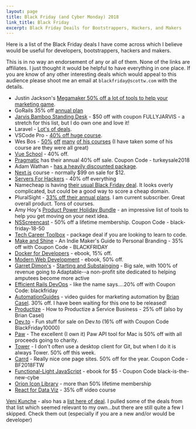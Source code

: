 ```yaml
---
layout: page
title: Black Friday (and Cyber Monday) 2018
link_title: Black Friday
excerpt: Black Friday Deails for Bootstrappers, Hackers, and Makers
---
```


Here is a list of the Black Friday deals I have come across which I believe would be useful for developers, bootstrappers, hackers and makers.

This is in no way an endorsement of any or all of them. None of the links are affiliates. I just thought it would be helpful to have everything in one place. If you are know of any other interesting deals which would appeal to this audience please shoot me an email at `blackfriday@scottw.com` with the details.

* Justin Jackson's [Megamaker 50% off a lot of tools to help your marketing game](https://megamaker.co/blackfriday/).
* GoRails 35% off [annual plan](https://gorails.com/pricing)
* [Jarvis Bamboo Standing Desk](https://www.fully.com/standing-desks/jarvis/jarvis-adjustable-height-desk-bamboo.html) - $50 off with coupon FULLYJARVIS - a stretch for this list, but I do own one and love it!
* Laravel - [Lot's of deals](https://laravel-news.com/the-hottest-black-friday-deals).
* VSCode Pro - [40% off huge course](https://vscode.pro).
* Wes Bos - [50%](https://reactforbeginners.com) [off](https://learnnode.com) [many](https://es6.io/) [of his courses](https://advancedreact.com/) (I have taken some of his course are they were all great)
* [Vue School](https://vueschool.io) - 40% off.
* [Pragmatic](https://pragprog.com/) has their annual 40% off sale. Coupon Code - turkeysale2018
* Adam Wathan - [has a heavily discounted package](https://gumroad.com/l/PAVD/blackfriday2018).
* [Next.js](https://next.training.leftlogic.com/?coupon=CYBER_WEEKEND) course - normally $99 on sale for $12.
* [Servers For Hackers](https://serversforhackers.com/holidays) - 40% off everything
* Namecheap is having [their usual Black Friday deal](https://www.namecheap.com/domain-web-hosting-ssl-deals/black-friday/). It looks overly complicated, but could be a good way to score a cheap domain.
* PluralSight - [33% off their annual plans](https://learn.pluralsight.com/offers/2018/black-friday?growid=BFGB). I am current subscriber. Great overall product. Tons of courses.
* Amy Hoy's [Product Power Holiday Bundle](https://stackingthebricks.com/sale/) - an impressive list of tools to help you get moving on your next idea.
* [NSScreencast](https://nsscreencast.com/episodes) - 50% off a lifetime membership. Coupon Code - black-friday-18-50
* [Tech Career Toolbox](https://learntocodewith.me/blackfriday2018) - package deal if you are looking to learn to code.
* [Make and Shine](https://makeandshine.com) - An Indie Maker's Guide to Personal Branding - 35% off with Coupon Code - BLACKFRIDAY
* [Docker for Developers](https://leanpub.com/dockerfordevs/c/bf2018) - ebook, 15% off.
* [Modern Web Development](https://gumroad.com/l/FKbd/blackfriday) - ebook, 50% off.
* [Garret Dimon's](https://twitter.com/garrettdimon) - [Starting and Substainging](https://startingandsustaining.com) - Big sale, with 100% of revenue going to Adaptable--a non-profit site dedicated to helping amputees become more active
* [Efficient Rails DevOps](https://efficientrailsdevops.com) - like the name says....20% off with Coupon Code: blackfriday
* [AutomationGuides](https://automationguides.co) - video guides for marketing automation by [Brian Casel](https://twitter.com/casjam). 30% off. I have been waiting for this one to be released!
* [Productize](https://productizecourse.com) - How to Productize a Service Business - 25% off (also by Brian Casel)
* [Dev.to](https://shop.dev.to) - Fun stuff for sale on Dev.to (16% off with Coupon Code BlackFriday10000)
* [Paw](https://paw.cloud/) - The excellent (I own it) Paw API tool for Mac is 50% off with all proceeds going to charity.
* [Tower](https://www.git-tower.com/mac) - I don't often use a desktop client for Git, but when I do it is always Tower. 50% off this week.
* [Carrd](https://carrd.co) - Really nice one page sites. 50% off for the year. Coupon Code - BF2018FTW
* [Functional-Light JavaScript](https://leanpub.com/fljs/c/black-is-the-new-cyber) - ebook for $5 - Coupon Code black-is-the-new-cybe
* [Orion Icon Library](https://orioniconlibrary.com/blackfriday) - more than 50% lifetime membership
* [React for Data Viz](https://swizec1.teachable.com/p/react-for-data-visualization/?product_id=879396&coupon_code=TURKEY) - 35% off video course

[Veni Kunche](https://twitter.com/venikunche) - also has a [list here of deal](https://www.diversifytech.co/deals). I pulled some of the deals from that list which seemed relevant to my own...but there are still quite a few I skipped. Check them out (especially if you are a new and/or would be developer)

